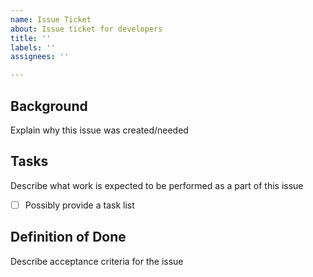 ```yaml
---
name: Issue Ticket
about: Issue ticket for developers
title: ''
labels: ''
assignees: ''

---
```


## Background
Explain why this issue was created/needed

## Tasks
Describe what work is expected to be performed as a part of this issue
- [ ] Possibly provide a task list

## Definition of Done
Describe acceptance criteria for the issue
